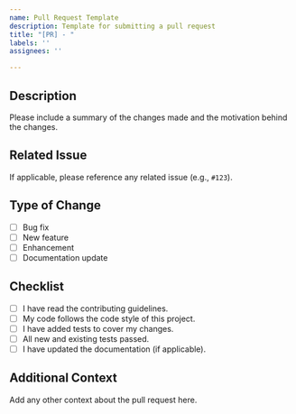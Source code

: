 ```yaml
---
name: Pull Request Template
description: Template for submitting a pull request
title: "[PR] - "
labels: ''
assignees: ''

---
```


## Description
Please include a summary of the changes made and the motivation behind the changes. 

## Related Issue
If applicable, please reference any related issue (e.g., `#123`).

## Type of Change
- [ ] Bug fix
- [ ] New feature
- [ ] Enhancement
- [ ] Documentation update

## Checklist
- [ ] I have read the contributing guidelines.
- [ ] My code follows the code style of this project.
- [ ] I have added tests to cover my changes.
- [ ] All new and existing tests passed.
- [ ] I have updated the documentation (if applicable).

## Additional Context
Add any other context about the pull request here.


